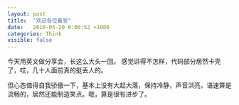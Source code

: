 ```yaml
---
layout: post
title:  "欢迎各位看官"
date:   2016-05-20 6:00:52 +1000
categories: Think
visible: false
---
```


今天用英文做分享会，长这么大头一回。 感觉讲得不怎样，代码部分居然卡壳了，哎，几十人面前真的挺丢人的。

但心态值得自我骄傲一下，基本上没有大起大落，保持冷静，声音洪亮，语速算是流畅的，居然还能制造笑点。嗯，算是很有进步了。
